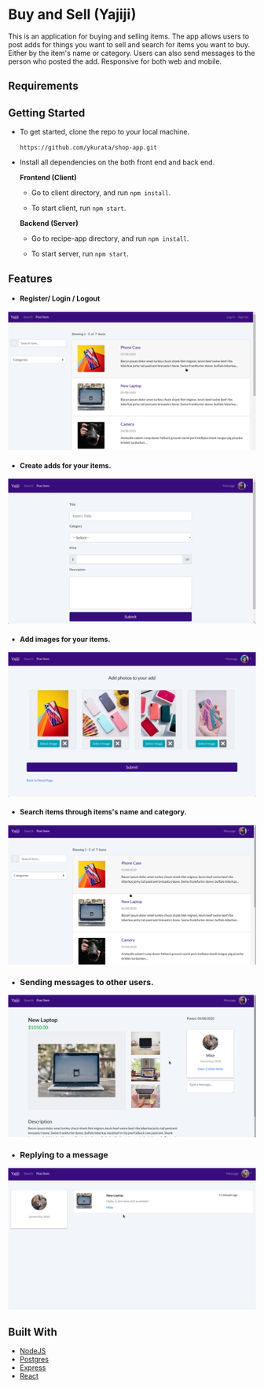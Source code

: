 # Buy and Sell (Yajiji)

This is an application for buying and selling items.
The app allows users to post adds for things you want to sell and search for items you want to buy.  Either by the item's name or category.
Users can also send messages to the person who posted the add.
Responsive for both web and mobile.

## Requirements


## Getting Started 

* To get started, clone the repo to your local machine.

    ```https://github.com/ykurata/shop-app.git```

* Install all dependencies on the both front end and back end. 

    **Frontend (Client)**

    * Go to client directory, and run `npm install`.

    * To start client, run `npm start`.

    **Backend (Server)**
        
    * Go to recipe-app directory, and run `npm install`.

    * To start server, run `npm start`.


## Features
* #### Register/ Login / Logout
![](./readme-assets/login.gif )
<br />
* #### Create adds for your items. 
![](./readme-assets/create-add.jpg)
<br />
* #### Add images for your items.
![](./readme-assets/add-images.jpg)
<br />
* #### Search items through items's name and category.
![](./readme-assets/list-items.gif ) 
<br />
* ### Sending messages to other users.
![](./readme-assets/sending-message.gif ) 
<br />
* ### Replying to a message
![](./readme-assets/replying-message.gif )
<br />

        

## Built With 

* [NodeJS](https://nodejs.org/en/download/)
* [Postgres](https://www.postgresql.org/download/)
* [Express](https://expressjs.com/)
* [React](https://reactjs.org/)
